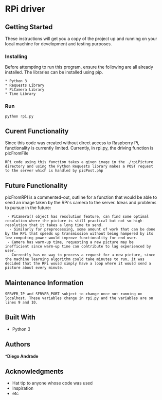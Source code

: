 # RPi driver


## Getting Started

These instructions will get you a copy of the project up and running on your local machine for development and testing purposes.


### Installing

Before attempting to run this program, ensure the following are all already installed. The libraries can be installed using pip.

```
* Python 3
* Requests Library
* PiCamera Library
* Time Library

```


### Run

```
python rpi.py
```

## Curent Functionality
Since this code was created without direct access to Raspberry Pi, functionality is currently limited.
Currently, in rpi.py, the driving function is picFromFile
```
RPi code using this function takes a given image in the ./rpiPicture directory and using the Python Requests library makes a POST request to the server which is handled by picPost.php
```
## Future Functionality
picFromRPI is a commented-out, outline for a function that would be able to send an image taken by the RPi's camera to the server. Ideas and problems to pursue in the future:
```
 - PiCamera() object has resolution feature, can find some optimal resolution where the picture is still practical but not so high-resolution that it takes a long time to send.
  - Similarly for preprocessing, some amount of work that can be done by the RPi that speeds up transmission without being hampered by its low computing power would improve functionality for end user.
 - Camera has warm-up time, requesting a new picture may be inefficient since warm-up time can contribute to lag experienced by user.
 - Currently has no way to process a request for a new picture, since the machine learning algorithm could take minutes to run, it was decided that the RPi would simply have a loop where it would send a picture about every minute.
```

## Maintenance Information
```
SERVER_IP and SERVER_PORT subject to change once not running on localhost. These variables change in rpi.py and the variables are on lines 9 and 10.
```

## Built With

* Python 3

## Authors

***Diego Andrade** 


## Acknowledgments

* Hat tip to anyone whose code was used
* Inspiration
* etc
